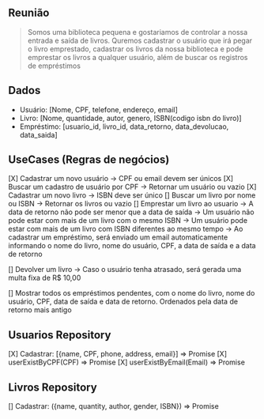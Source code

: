 ## Reunião

> Somos uma biblioteca pequena e gostariamos de controlar a nossa entrada e saída de livros. Quremos cadastrar o usuário que irá pegar o livro emprestado, cadastrar os livros da nossa biblioteca e pode emprestar os livros a qualquer usuário, além de buscar os registros de empréstimos

## Dados
- Usuário: [Nome, CPF, telefone, endereço, email]
- Livro: [Nome, quantidade, autor, genero, ISBN(codigo isbn do livro)]
- Empréstimo: [usuario_id, livro_id, data_retorno, data_devolucao, data_saida]

## UseCases (Regras de negócios)
[X] Cadastrar um novo usuário
    -> CPF ou email devem ser únicos
[X] Buscar um cadastro de usuário por CPF
    -> Retornar um usuário ou vazio
[X] Cadastrar um novo livro
    -> ISBN deve ser único
[] Buscar um livro por nome ou ISBN
    -> Retornar os livros ou vazio
[] Emprestar um livro ao usuario
    -> A data de retorno não pode ser menor que a data de saída
    -> Um usuário não pode estar com mais de um livro com o mesmo ISBN
    -> Um usuário pode estar com mais de um livro com ISBN diferentes ao mesmo tempo
    -> Ao cadastrar um empréstimo, será enviado um email automaticamente informando o nome do livro, nome do usuário, CPF, a data de saída e a data de retorno

[] Devolver um livro
    -> Caso o usuário tenha atrasado, será gerada uma multa fixa de R$ 10,00

[] Mostrar todos os empréstimos pendentes, com o nome do livro, nome do usuário, CPF, data de saída e data de retorno. Ordenados pela data de retorno mais antigo

## Usuarios Repository
[X] Cadastrar: [{name, CPF, phone, address, email}] => Promise<void>
[X] userExistByCPF(CPF) => Promise<void>
[X] userExistByEmail(Email) => Promise<void>

## Livros Repository
[] Cadastrar: ({name, quantity, author, gender, ISBN}) => Promise<void>